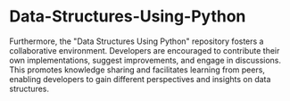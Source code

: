# Data-Structures-Using-Python

Furthermore, the "Data Structures Using Python" repository fosters a collaborative environment. Developers are encouraged to contribute their own implementations, suggest improvements, and engage in discussions. This promotes knowledge sharing and facilitates learning from peers, enabling developers to gain different perspectives and insights on data structures.